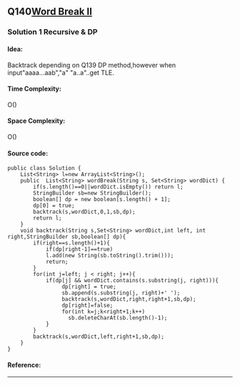 ## Q140[Word Break II](https://leetcode.com/problems/word-break-ii/) 

### Solution 1 Recursive & DP
#### Idea:
Backtrack depending on Q139 DP method,however when input"aaaa...aab","a" "a..a"..get TLE.
#### Time Complexity: 
O()
#### Space Complexity:
O()
#### Source code:
```
public class Solution {
    List<String> l=new ArrayList<String>();
    public  List<String> wordBreak(String s, Set<String> wordDict) {
		if(s.length()==0||wordDict.isEmpty()) return l;
		StringBuilder sb=new StringBuilder();
	    boolean[] dp = new boolean[s.length() + 1];
		dp[0] = true;
	    backtrack(s,wordDict,0,1,sb,dp);
		return l;
	}
	void backtrack(String s,Set<String> wordDict,int left, int right,StringBuilder sb,boolean[] dp){
        if(right==s.length()+1){
		    if(dp[right-1]==true)
			l.add(new String(sb.toString().trim()));
			return;
		}
		for(int j=left; j < right; j++){
			if(dp[j] && wordDict.contains(s.substring(j, right))){
			     dp[right] = true;
			     sb.append(s.substring(j, right)+' ');
			     backtrack(s,wordDict,right,right+1,sb,dp);
			     dp[right]=false;
			     for(int k=j;k<right+1;k++)
			       sb.deleteCharAt(sb.length()-1);
	      	}
		}
		backtrack(s,wordDict,left,right+1,sb,dp);  
	}
}
```
#### Reference:
---

